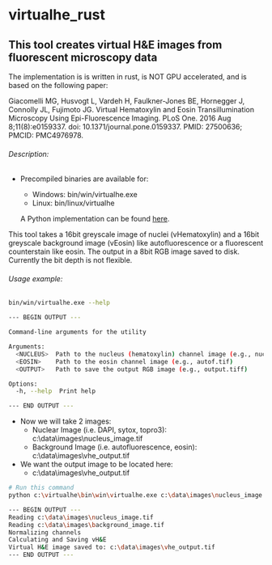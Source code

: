 # virtualhe_rust

## This tool creates virtual H&E images from fluorescent microscopy data

The implementation is is written in rust, is NOT GPU accelerated, and is based on the following paper:

Giacomelli MG, Husvogt L, Vardeh H,  Faulkner-Jones BE, Hornegger J, Connolly JL, Fujimoto JG. Virtual  Hematoxylin and Eosin Transillumination Microscopy Using  Epi-Fluorescence Imaging. PLoS One. 2016 Aug 8;11(8):e0159337. doi:  10.1371/journal.pone.0159337. PMID: 27500636; PMCID: PMC4976978.

###### Description:

- Precompiled binaries are available for:

  - Windows: bin/win/virtualhe.exe
  - Linux: bin/linux/virtualhe

  A Python implementation can be found [here](https://github.com/CBI-PITT/virtualhe_py).

This tool takes a 16bit greyscale image of nuclei (vHematoxylin) and a 16bit greyscale background image (vEosin) like autofluorescence or a fluorescent counterstain like eosin. The output in a 8bit RGB image saved to disk. Currently the bit depth is not flexible.

###### Usage example:

```bash
bin/win/virtualhe.exe --help

--- BEGIN OUTPUT ---

Command-line arguments for the utility                                                                                                                                                                                                          Usage: virtualhe.exe <NUCLEUS> <EOSIN> <OUTPUT>

Arguments:
  <NUCLEUS>  Path to the nucleus (hematoxylin) channel image (e.g., nucleus.tif)
  <EOSIN>    Path to the eosin channel image (e.g., autof.tif)
  <OUTPUT>   Path to save the output RGB image (e.g., output.tiff)

Options:
  -h, --help  Print help

--- END OUTPUT ---

```

- Now we will take 2 images:
  - Nuclear Image (i.e. DAPI, sytox, topro3): c:\data\images\nucleus_image.tif
  - Background Image (i.e. autofluorescence, eosin): c:\data\images\vhe_output.tif
- We want the output image to be located here:
  - c:\data\images\vhe_output.tif

```bash
# Run this command
python c:\virtualhe\bin\win\virtualhe.exe c:\data\images\nucleus_image.tif c:\data\images\background_image.tif c:\data\images\vhe_output.tif

--- BEGIN OUTPUT ---
Reading c:\data\images\nucleus_image.tif
Reading c:\data\images\background_image.tif
Normalizing channels
Calculating and Saving vH&E
Virtual H&E image saved to: c:\data\images\vhe_output.tif
--- END OUTPUT ---
```

